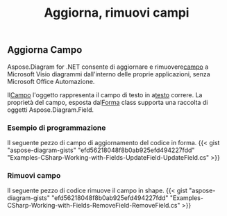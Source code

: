 ﻿---
title: Aggiorna, rimuovi campi
type: docs
weight: 20
url: /it/net/update-remove-fields/
description: Questa sezione spiega come aggiornare o rimuovere i campi.
---
## **Aggiorna Campo**
 Aspose.Diagram for .NET consente di aggiornare e rimuovere[campo](https://reference.aspose.com/diagram/net/aspose.diagram/field) a Microsoft Visio diagrammi dall'interno delle proprie applicazioni, senza Microsoft Office Automazione.

 Il[Campo](https://reference.aspose.com/diagram/net/aspose.diagram/field) l'oggetto rappresenta il campo di testo in a[testo](https://reference.aspose.com/diagram/net/aspose.diagram/text) correre. La proprietà del campo, esposta dal[Forma](http://www.aspose.com/api/net/diagram/aspose.diagram/shape) class supporta una raccolta di oggetti Aspose.Diagram.Field.
### **Esempio di programmazione**
Il seguente pezzo di campo di aggiornamento del codice in forma.
{{< gist "aspose-diagram-gists" "efd56218048f8b0ab925efd494227fdd" "Examples-CSharp-Working-with-Fields-UpdateField-UpdateField.cs" >}}

### **Rimuovi campo**
Il seguente pezzo di codice rimuove il campo in shape.
{{< gist "aspose-diagram-gists" "efd56218048f8b0ab925efd494227fdd" "Examples-CSharp-Working-with-Fields-RemoveField-RemoveField.cs" >}}
